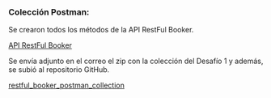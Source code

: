 ### Colección Postman:

Se crearon todos los métodos de la API RestFul Booker.

[API RestFul Booker](https://restful-booker.herokuapp.com/apidoc/index.html)

Se envía adjunto en el correo el zip con la colección del Desafío 1 y además, se subió al repositorio GitHub.

[restful_booker_postman_collection](https://github.com/Phierina/restful_booker_postman_collection.git)
